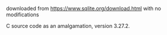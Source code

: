 downloaded from https://www.sqlite.org/download.html with no modifications

C source code as an amalgamation, version 3.27.2.
